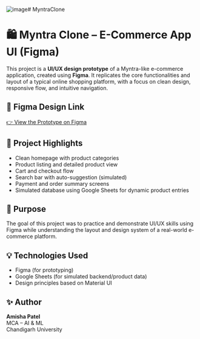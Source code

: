 ![image](https://github.com/user-attachments/assets/3b6888d3-8bdf-4039-89b6-d9c15abdbcee)# MyntraClone
# 🛍️ Myntra Clone – E-Commerce App UI (Figma)

This project is a **UI/UX design prototype** of a Myntra-like e-commerce application, created using **Figma**. It replicates the core functionalities and layout of a typical online shopping platform, with a focus on clean design, responsive flow, and intuitive navigation.

## 🔗 Figma Design Link

[👉 View the Prototype on Figma](https://www.figma.com/design/CGy2F04rVFAhh7RSTmgjPd/Untitled?node-id=0-1&t=bmNekFXu4cvYuIIu-1)

## 📌 Project Highlights

- Clean homepage with product categories  
- Product listing and detailed product view  
- Cart and checkout flow  
- Search bar with auto-suggestion (simulated)  
- Payment and order summary screens  
- Simulated database using Google Sheets for dynamic product entries  

## 🎯 Purpose

The goal of this project was to practice and demonstrate UI/UX skills using Figma while understanding the layout and design system of a real-world e-commerce platform.

## 💡 Technologies Used

- Figma (for prototyping)  
- Google Sheets (for simulated backend/product data)  
- Design principles based on Material UI  

## ✨ Author

**Amisha Patel**  
MCA – AI & ML  
Chandigarh University

